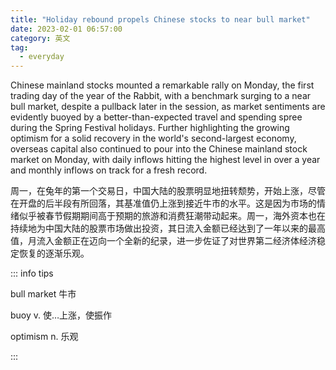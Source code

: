 ```yaml
---
title: "Holiday rebound propels Chinese stocks to near bull market"
date: 2023-02-01 06:57:00
category: 英文
tag:
  - everyday
---
```


Chinese mainland stocks mounted a remarkable rally on Monday, the first trading day of the year of the Rabbit, with a benchmark surging to a near bull market, despite a pullback later in the session, as market sentiments are evidently buoyed by a better-than-expected travel and spending spree during the Spring Festival holidays. Further highlighting the growing optimism for a solid recovery in the world's second-largest economy, overseas capital also continued to pour into the Chinese mainland stock market on Monday, with daily inflows hitting the highest level in over a year and monthly inflows on track for a fresh record.

周一，在兔年的第一个交易日，中国大陆的股票明显地扭转颓势，开始上涨，尽管在开盘的后半段有所回落，其基准值仍上涨到接近牛市的水平。这是因为市场的情绪似乎被春节假期期间高于预期的旅游和消费狂潮带动起来。周一，海外资本也在持续地为中国大陆的股票市场做出投资，其日流入金额已经达到了一年以来的最高值，月流入金额正在迈向一个全新的纪录，进一步佐证了对世界第二经济体经济稳定恢复的逐渐乐观。

::: info tips

bull market 牛市

buoy v. 使…上涨，使振作

optimism n. 乐观

:::
